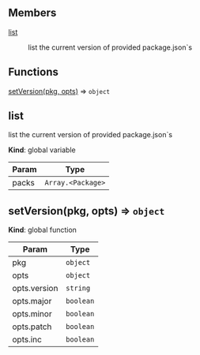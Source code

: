## Members

<dl>
<dt><a href="#list">list</a></dt>
<dd><p>list the current version of provided package.json`s</p>
</dd>
</dl>

## Functions

<dl>
<dt><a href="#setVersion">setVersion(pkg, opts)</a> ⇒ <code>object</code></dt>
<dd></dd>
</dl>

<a name="list"></a>

## list
list the current version of provided package.json`s

**Kind**: global variable  

| Param | Type |
| --- | --- |
| packs | <code>Array.&lt;Package&gt;</code> | 

<section id="setVersion"></section>

## setVersion(pkg, opts) ⇒ <code>object</code>
**Kind**: global function  

| Param | Type |
| --- | --- |
| pkg | <code>object</code> | 
| opts | <code>object</code> | 
| opts.version | <code>string</code> | 
| opts.major | <code>boolean</code> | 
| opts.minor | <code>boolean</code> | 
| opts.patch | <code>boolean</code> | 
| opts.inc | <code>boolean</code> | 

